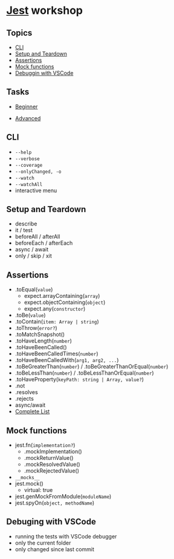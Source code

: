 # [Jest][jest] workshop

## Topics

- [CLI](#cli)
- [Setup and Teardown](#setup-and-teardown)
- [Assertions](#assertions)
- [Mock functions](#mock-functions)
- [Debuggin with VSCode](#debuging-with-vscode)

## Tasks

- [Beginner](./beginner)

- [Advanced](./advanced)

## CLI

- `--help`
- `--verbose`
- `--coverage`
- `--onlyChanged, -o`
- `--watch`
- `--watchAll`
- interactive menu

## Setup and Teardown

- describe
- it / test
- beforeAll / afterAll
- beforeEach / afterEach
- async / await
- only / skip / xit

## Assertions

- .toEqual(`value`)
  - expect.arrayContaining(`array`)
  - expect.objectContaining(`object`)
  - expect.any(`constructor`)
- .toBe(`value`)
- .toContain(`item: Array | string`)
- .toThrow(`error?`)
- .toMatchSnapshot()
- .toHaveLength(`number`)
- .toHaveBeenCalled()
- .toHaveBeenCalledTimes(`number`)
- .toHaveBeenCalledWith(`arg1, arg2, ...`)
- .toBeGreaterThan(`number`) / .toBeGreaterThanOrEqual(`number`)
- .toBeLessThan(`number`) / .toBeLessThanOrEqual(`number`)
- .toHaveProperty(`keyPath: string | Array, value?`)
- .not
- .resolves
- .rejects
- async/await
- [Complete List][expect]

## Mock functions

- jest.fn(`implementation?`)
  - .mockImplementation()
  - .mockReturnValue()
  - .mockResolvedValue()
  - .mockRejectedValue()
- `__mocks__`
- jest.mock()
  - virtual: true
- jest.genMockFromModule(`moduleName`)
- jest.spyOn(`object, methodName`)

## Debuging with VSCode

- running the tests with VSCode debugger
- only the current folder
- only changed since last commit

[jest]: https://jestjs.io
[expect]: https://jestjs.io/docs/en/expect
